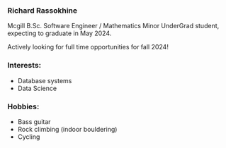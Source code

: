 ### Richard Rassokhine

Mcgill B.Sc. Software Engineer / Mathematics Minor UnderGrad student, expecting to graduate in May 2024.

Actively looking for full time opportunities for fall 2024! 

### Interests:
- Database systems
- Data Science

### Hobbies:
- Bass guitar
- Rock climbing (indoor bouldering)
- Cycling

<!---
richardrxn/richardrxn is a ✨ special ✨ repository because its `README.md` (this file) appears on your GitHub profile.
You can click the Preview link to take a look at your changes.
--->
